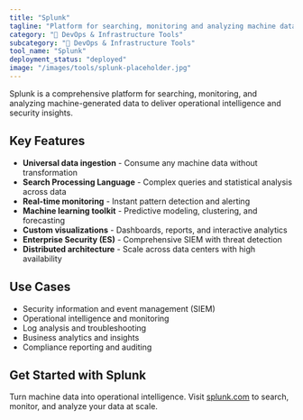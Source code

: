 ```yaml
---
title: "Splunk"
tagline: "Platform for searching, monitoring and analyzing machine data"
category: "🔧 DevOps & Infrastructure Tools"
subcategory: "🔧 DevOps & Infrastructure Tools"
tool_name: "Splunk"
deployment_status: "deployed"
image: "/images/tools/splunk-placeholder.jpg"
---
```

Splunk is a comprehensive platform for searching, monitoring, and analyzing machine-generated data to deliver operational intelligence and security insights.

## Key Features

- **Universal data ingestion** - Consume any machine data without transformation
- **Search Processing Language** - Complex queries and statistical analysis across data
- **Real-time monitoring** - Instant pattern detection and alerting
- **Machine learning toolkit** - Predictive modeling, clustering, and forecasting
- **Custom visualizations** - Dashboards, reports, and interactive analytics
- **Enterprise Security (ES)** - Comprehensive SIEM with threat detection
- **Distributed architecture** - Scale across data centers with high availability

## Use Cases

- Security information and event management (SIEM)
- Operational intelligence and monitoring
- Log analysis and troubleshooting
- Business analytics and insights  
- Compliance reporting and auditing

## Get Started with Splunk

Turn machine data into operational intelligence. Visit [splunk.com](https://www.splunk.com) to search, monitor, and analyze your data at scale.
